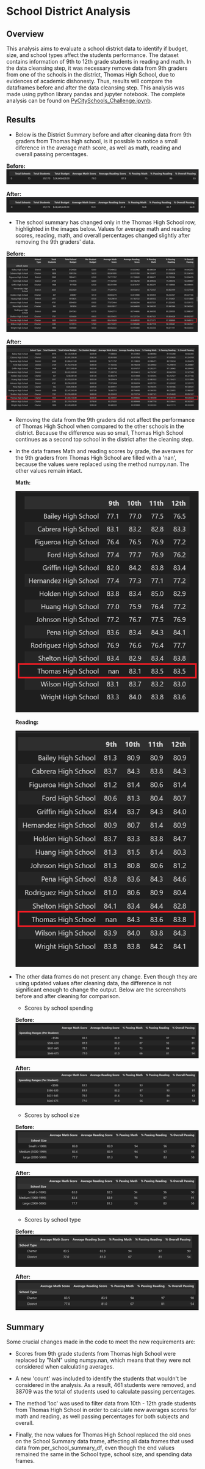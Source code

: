 # School District Analysis

## Overview
This analysis aims to evaluate a school district data to identify if budget, size, and school types affect the students performance. The dataset contains information of 9th to 12th grade students in reading and math. In the data cleansing step, it was necessary remove data from 9th graders from one of the schools in the district, Thomas High School, due to evidences of academic dishonesty. Thus, results will compare the dataframes before and after the data cleansing step. This analysis was made using python library pandas and jupyter notebook. The complete analysis can be found on [PyCitySchools_Challenge.ipynb](PyCitySchools_Challenge.ipynb).

## Results

- Below is the District Summary before and after cleaning data from 9th graders from Thomas high school, is it possible to notice a small diference in  the average  math score, as well as math, reading and overall passing percentages.

**Before:**
![District_Summary_before_cleansing.png](analysis/District_Summary_before_cleansing.png)

**After:**
![District_Summary_Final.png](analysis/District_Summary_Final.png)

- The school summary has changed only in the Thomas High School row, highlighted in the images below. Values for average math and reading scores, reading, math, and overall percentages changed slightly after removing the 9th graders' data.

**Before:**
![School_Summary_before_cleansing.png](analysis/School_Summary_before_cleansing.png)

**After:**
![School_Summary_Final.png](analysis/School_Summary_Final.png)

- Removing the data from the 9th graders did not affect the performance of Thomas High School when compared to the other schools in the district. Because the difference was so small, Thomas High School continues as a second top school in the district after the cleaning step.
   
- In the data frames Math and reading scores by grade, the averaves for the 9th graders from Thomas High School are filled with a 'nan', because the values were replaced using the method numpy.nan. The other values remain intact.
    
    **Math:**
    
    ![Math_score_by_grade_final.png](analysis/Math_score_by_grade_final.png)
    
    **Reading:**  
    
    ![Reading_score_by_grade_final.png](analysis/Reading_score_by_grade_final.png)

- The other data frames do not present any change. Even though they are using updated values after cleaning data, the difference is not significant enough to change the output. Below are the screenshots before and after cleaning for comparison.

    - Scores by school spending
    
    **Before:**
    ![School_Spending_before_cleansing.png](analysis/School_Spending_before_cleansing.png)

    **After:**    
    ![School_spending_final.png](analysis/School_spending_final.png)
    
    - Scores by school size

    **Before:**
    ![School_size_before_cleansing.png](analysis/School_size_before_cleansing.png)

    **After:**   
    ![School_size_final.png](analysis/School_size_final.png)
    
    - Scores by school type
   
    **Before:**
    ![School_type_before_cleansing.png](analysis/School_type_before_cleansing.png)
 
    **After:**   
    ![School_type_final.png](analysis/School_type_final.png)


## Summary
Some crucial changes made in the code to meet the new requirements are:

- Scores from 9th grade students from Thomas high School were replaced by "NaN" using numpy.nan, which means that they were not considered when calculating averages.

- A new 'count' was included to identify the students that wouldn't be considered in the analysis. As a result, 461 students were removed, and 38709 was the total of students used to calculate passing percentages. 

- The method 'loc' was used to filter data from 10th - 12th grade students from Thomas High School in order to calculate new averages scores for math and reading, as well passing percentages for both subjects and overall. 

- Finally, the new values for Thomas High School replaced the old ones on the School Summary data frame, affecting all data frames that used data from per_school_summary_df, even though the end values remained the same in the School type, school size, and spending data frames.
